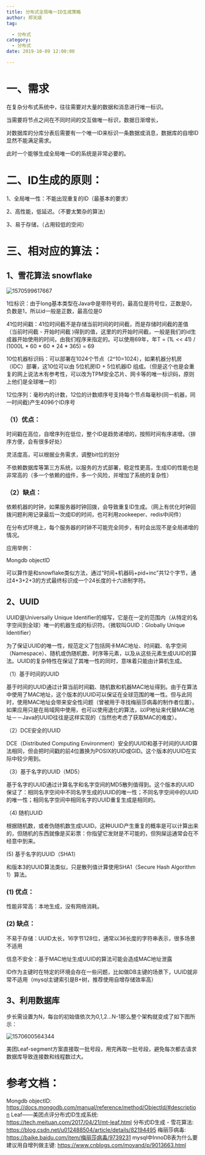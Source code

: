 ```yaml
---
title: 分布式全局唯一ID生成策略
author: 郑天祺
tag:

  - 分布式
category:
  - 分布式
date: 2019-10-09 12:00:00

---
```


# 一、需求

在复杂分布式系统中，往往需要对大量的数据和消息进行唯一标识。

当需要将节点之间在不同时间的交互做唯一标识，数据日渐增长，

对数据库的分库分表后需要有一个唯一ID来标识一条数据或消息，数据库的自增ID显然不能满足需求。

此时一个能够生成全局唯一ID的系统是非常必要的。

 

# 二、ID生成的原则：

1、全局唯一性：不能出现重复的ID（最基本的要求）

2、高性能，低延迟。（不要太繁杂的算法）

3、易于存储，（占用较低的空间）

 

# 三、相对应的算法：

## 1、雪花算法 snowflake

![1570599617667](/assets/images/雪花算法.png)

1位标识：由于long基本类型在Java中是带符号的，最高位是符号位，正数是0，负数是1，所以id一般是正数，最高位是0

41位时间戳：41位时间截不是存储当前时间的时间截，而是存储时间截的差值（当前时间截 - 开始时间截 )得到的值，这里的的开始时间截，一般是我们的id生成器开始使用的时间，由我们程序来指定的。可以使用69年，年T = (1L << 41) / (1000L * 60 * 60 * 24 * 365) = 69

10位机器标识码：可以部署在1024个节点（2^10=1024），如果机器分机房（IDC）部署，这10位可以由 5位机房ID + 5位机器ID 组成。（但是这个也是会重复的网上说法木有参考性，可以改为TPM安全芯片、网卡等的唯一标识码，原则上他们是全球唯一的）

12位序列：毫秒内的计数，12位的计数顺序号支持每个节点每毫秒(同一机器，同一时间截)产生4096个ID序号

### **（1）优点：**

时间戳在高位，自增序列在低位，整个ID是趋势递增的，按照时间有序递增。（排序方便，会有很多好处）

灵活度高，可以根据业务需求，调整bit位的划分

不依赖数据库等第三方系统，以服务的方式部署，稳定性更高，生成ID的性能也是非常高的（多一个依赖的组件，多一个风险，并增加了系统的复杂性）

### **（2）缺点：**

依赖机器的时钟，如果服务器时钟回拨，会导致重复ID生成。（网上有优化时钟回拨问题利用记录最后一次成ID的时间，也可利用zookeeper、redis中间件）

在分布式环境上，每个服务器的时钟不可能完全同步，有时会出现不是全局递增的情况。

应用举例：

Mongdb objectID

可以算作是和snowflake类似方法，通过“时间+机器码+pid+inc”共12个字节，通过4+3+2+3的方式最终标识成一个24长度的十六进制字符。

## 2、UUID

UUID是Universally Unique Identifier的缩写，它是在一定的范围内（从特定的名字空间到全球）唯一的机器生成的标识符。（微软叫GUID：Globally Unique Identifier）

为了保证UUID的唯一性，规范定义了包括网卡MAC地址、时间戳、名字空间（Namespace）、随机或伪随机数、时序等元素，以及从这些元素生成UUID的算法。UUID的复杂特性在保证了其唯一性的同时，意味着只能由计算机生成。

（1）基于时间的UUID

基于时间的UUID通过计算当前时间戳、随机数和机器MAC地址得到。由于在算法中使用了MAC地址，这个版本的UUID可以保证在全球范围的唯一性。但与此同时，使用MAC地址会带来安全性问题（曾被用于寻找梅丽莎病毒的制作者位置）。如果应用只是在局域网中使用，也可以使用退化的算法，以IP地址来代替MAC地址－－Java的UUID往往是这样实现的（当然也考虑了获取MAC的难度）。

（2）DCE安全的UUID

DCE（Distributed Computing Environment）安全的UUID和基于时间的UUID算法相同，但会把时间戳的前4位置换为POSIX的UID或GID。这个版本的UUID在实际中较少用到。

（3）基于名字的UUID（MD5）

基于名字的UUID通过计算名字和名字空间的MD5散列值得到。这个版本的UUID保证了：相同名字空间中不同名字生成的UUID的唯一性；不同名字空间中的UUID的唯一性；相同名字空间中相同名字的UUID重复生成是相同的。

（4) 随机UUID

根据随机数，或者伪随机数生成UUID。这种UUID产生重复的概率是可以计算出来的，但随机的东西就像是买彩票：你指望它发财是不可能的，但狗屎运通常会在不经意中到来。

(5) 基于名字的UUID（SHA1）

和版本3的UUID算法类似，只是散列值计算使用SHA1（Secure Hash Algorithm 1）算法。

### (1)    优点：

性能非常高：本地生成，没有网络消耗。

### (2)    缺点：

不易于存储：UUID太长，16字节128位，通常以36长度的字符串表示，很多场景不适用

信息不安全：基于MAC地址生成UUID的算法可能会造成MAC地址泄露

ID作为主键时在特定的环境会存在一些问题，比如做DB主键的场景下，UUID就非常不适用（mysql主键索引是B+树，推荐使用自增存储效率高）

## 3、利用数据库

步长需设置为N，每台的初始值依次为0,1,2…N-1那么整个架构就变成了如下图所示：

![1570600564344](/assets/images/数据库分布式ID生成.png)

美团Leaf-segment方案直接取一批号段，用完再取一批号段，避免每次都去请求数据库导致连接数和线程数过大。

 

# 参考文档：

Mongdb objectID: https://docs.mongodb.com/manual/reference/method/ObjectId/#description
Leaf——美团点评分布式ID生成系统: https://tech.meituan.com/2017/04/21/mt-leaf.html
分布式ID生成 - 雪花算法: https://blog.csdn.net/u012488504/article/details/82194495
梅丽莎病毒: https://baike.baidu.com/item/梅丽莎病毒/9739231
mysql中InnoDB表为什么要建议用自增列做主键: https://www.cnblogs.com/moyand/p/9013663.html





 